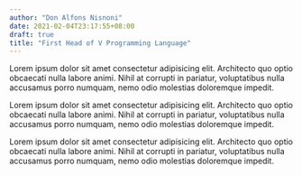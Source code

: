 ```yaml
---
author: "Don Alfons Nisnoni"
date: 2021-02-04T23:17:55+08:00
draft: true
title: "First Head of V Programming Language"
---
```


Lorem ipsum dolor sit amet consectetur adipisicing elit. Architecto quo optio obcaecati nulla labore animi. Nihil at corrupti in pariatur, voluptatibus nulla accusamus porro numquam, nemo odio molestias doloremque impedit.

Lorem ipsum dolor sit amet consectetur adipisicing elit. Architecto quo optio obcaecati nulla labore animi. Nihil at corrupti in pariatur, voluptatibus nulla accusamus porro numquam, nemo odio molestias doloremque impedit.

Lorem ipsum dolor sit amet consectetur adipisicing elit. Architecto quo optio obcaecati nulla labore animi. Nihil at corrupti in pariatur, voluptatibus nulla accusamus porro numquam, nemo odio molestias doloremque impedit.
